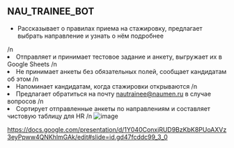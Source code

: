 ## NAU_TRAINEE_BOT

- Рассказывает о правилах приема на стажировку, предлагает выбрать направление и узнать о нём подробнее</ul>
/n
- Отправляет и принимает тестовое задание и анкету, выгружает их в Google Sheets
/n
- Не принимает анкеты без обязательных полей, сообщает кандидатам об этом
/n
- Напоминает кандидатам, когда стажировки открываются
/n
- Предлагает обратиться на почту nautrainee@naumen.ru в случае вопросов
/n
- Сортирует отправленные анкеты по направлениям и составляет чистовую таблицу для HR
/n
![image](https://user-images.githubusercontent.com/43697696/115986557-62cbfa80-a5b9-11eb-9ec1-6835be1b857b.png)

https://docs.google.com/presentation/d/1Y040ConxjRUD9BzKbK8PUoAXVz3eyPpww4QNKhlmGAk/edit#slide=id.gd47fcddc99_3_0
